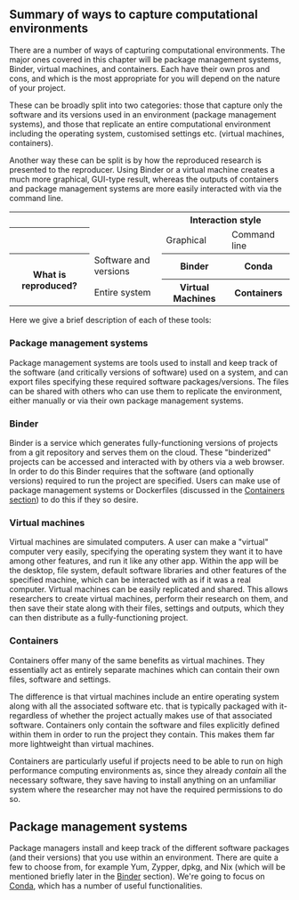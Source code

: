 <a name="Summary_of_ways_to_capture_computational_environments"></a>

## Summary of ways to capture computational environments

There are a number of ways of capturing computational environments. The major ones covered in this chapter will be package management systems, Binder, virtual machines, and containers. Each have their own pros and cons, and which is the most appropriate for you will depend on the nature of your project.

These can be broadly split into two categories: those that capture only the software and its versions used in an environment (package management systems), and those that replicate an entire computational environment including the operating system, customised settings etc. (virtual machines, containers).

Another way these can be split is by how the reproduced research is presented to the reproducer. Using Binder or a virtual machine creates a much more graphical, GUI-type result, whereas the outputs of containers and package management systems are more easily interacted with via the command line.

<table>
  <tr>
    <th></th>
    <th></th>
    <th colspan="2">Interaction style</th>
  </tr>
  <tr>
  <th></th>
  	<td></td>
    <td>Graphical</td>
    <td>Command line</td>
  </tr>
  <tr>
    <th rowspan="2">What is reproduced?</th>
    <td>Software and versions</td>
    <th>Binder</th>
    <th>Conda</th>
  </tr>
  <td>Entire system</td>    
  <th>Virtual Machines</th>
  <th>Containers</th>  
  <tr>
  </tr>
</table>

Here we give a brief description of each of these tools:

<a name="Package_management_systems_outline"></a>

### Package management systems

Package management systems are tools used to install and keep track of the software (and critically versions of software) used on a system, and can export files specifying these required software packages/versions. The files can be shared with others who can use them to replicate the environment, either manually or via their own package management systems.

<a name="Binder_outline"></a>

### Binder

Binder is a service which generates fully-functioning versions of projects from a git repository and serves them on the cloud. These "binderized" projects can be accessed and interacted with by others via a web browser. In order to do this Binder requires that the software (and optionally versions) required to run the project are specified. Users can make use of package management systems or Dockerfiles (discussed in the [Containers section](#Containers_section)) to do this if they so desire.

<a name="Virtual_machines_outline"></a>

### Virtual machines

Virtual machines are simulated computers. A user can make a "virtual" computer very easily, specifying the operating system they want it to have among other features, and run it like any other app. Within the app will be the desktop, file system, default software libraries and other features of the specified machine, which can be interacted with as if it was a real computer. Virtual machines can be easily replicated and shared. This allows researchers to create virtual machines, perform their research on them, and then save their state along with their files, settings and outputs, which they can then distribute as a fully-functioning project.

<a name="Containers_outline"></a>

### Containers

Containers offer many of the same benefits as virtual machines. They essentially act as entirely separate machines which can contain their own files, software and settings.

The difference is that virtual machines include an entire operating system along with all the associated software etc. that is typically packaged with it- regardless of whether the project actually makes use of that associated software. Containers only contain the software and files explicitly defined within them in order to run the project they contain. This makes them far more lightweight than virtual machines.

Containers are particularly useful if projects need to be able to run on high performance computing environments as, since they already _contain_ all the necessary software, they save having to install anything on an unfamiliar system where the researcher may not have the required permissions to do so.

<a name="Package_management_systems"></a>

## Package management systems

Package managers install and keep track of the different software packages (and their versions) that you use within an environment. There are quite a few to choose from, for example Yum, Zypper, dpkg, and Nix (which will be mentioned briefly later in the [Binder](#Binder_section) section). We're going to focus on [Conda](https://conda.io/en/latest/), which has a number of useful functionalities.
